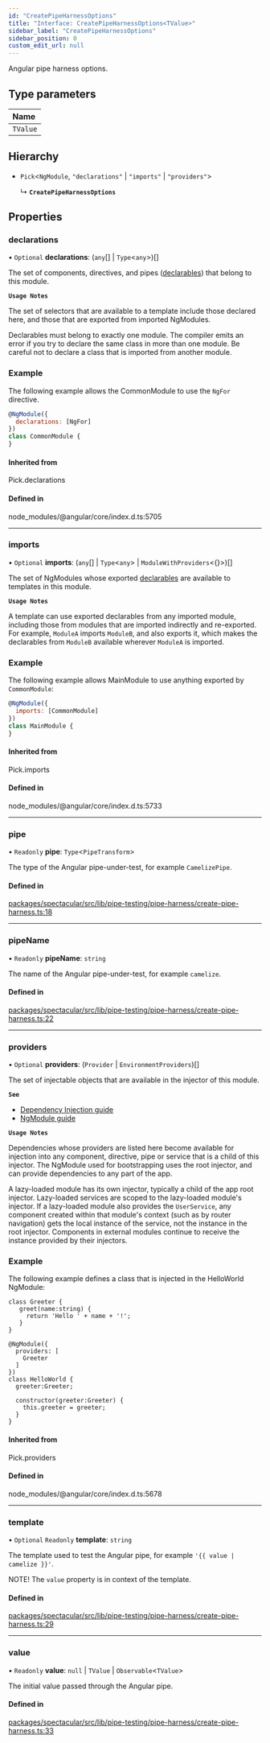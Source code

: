 ```yaml
---
id: "CreatePipeHarnessOptions"
title: "Interface: CreatePipeHarnessOptions<TValue>"
sidebar_label: "CreatePipeHarnessOptions"
sidebar_position: 0
custom_edit_url: null
---
```


Angular pipe harness options.

## Type parameters

| Name |
| :------ |
| `TValue` |

## Hierarchy

- `Pick`<`NgModule`, ``"declarations"`` \| ``"imports"`` \| ``"providers"``\>

  ↳ **`CreatePipeHarnessOptions`**

## Properties

### declarations

• `Optional` **declarations**: (`any`[] \| `Type`<`any`\>)[]

The set of components, directives, and pipes ([declarables](guide/glossary#declarable))
that belong to this module.

**`Usage Notes`**

The set of selectors that are available to a template include those declared here, and
those that are exported from imported NgModules.

Declarables must belong to exactly one module.
The compiler emits an error if you try to declare the same class in more than one module.
Be careful not to declare a class that is imported from another module.

### Example

The following example allows the CommonModule to use the `NgFor`
directive.

```javascript
@NgModule({
  declarations: [NgFor]
})
class CommonModule {
}
```

#### Inherited from

Pick.declarations

#### Defined in

node_modules/@angular/core/index.d.ts:5705

___

### imports

• `Optional` **imports**: (`any`[] \| `Type`<`any`\> \| `ModuleWithProviders`<{}\>)[]

The set of NgModules whose exported [declarables](guide/glossary#declarable)
are available to templates in this module.

**`Usage Notes`**

A template can use exported declarables from any
imported module, including those from modules that are imported indirectly
and re-exported.
For example, `ModuleA` imports `ModuleB`, and also exports
it, which makes the declarables from `ModuleB` available
wherever `ModuleA` is imported.

### Example

The following example allows MainModule to use anything exported by
`CommonModule`:

```javascript
@NgModule({
  imports: [CommonModule]
})
class MainModule {
}
```

#### Inherited from

Pick.imports

#### Defined in

node_modules/@angular/core/index.d.ts:5733

___

### pipe

• `Readonly` **pipe**: `Type`<`PipeTransform`\>

The type of the Angular pipe-under-test, for example `CamelizePipe`.

#### Defined in

[packages/spectacular/src/lib/pipe-testing/pipe-harness/create-pipe-harness.ts:18](https://github.com/ngworker/ngworker/blob/b782ad5/packages/spectacular/src/lib/pipe-testing/pipe-harness/create-pipe-harness.ts#L18)

___

### pipeName

• `Readonly` **pipeName**: `string`

The name of the Angular pipe-under-test, for example `camelize`.

#### Defined in

[packages/spectacular/src/lib/pipe-testing/pipe-harness/create-pipe-harness.ts:22](https://github.com/ngworker/ngworker/blob/b782ad5/packages/spectacular/src/lib/pipe-testing/pipe-harness/create-pipe-harness.ts#L22)

___

### providers

• `Optional` **providers**: (`Provider` \| `EnvironmentProviders`)[]

The set of injectable objects that are available in the injector
of this module.

**`See`**

 - [Dependency Injection guide](guide/dependency-injection)
 - [NgModule guide](guide/providers)

**`Usage Notes`**

Dependencies whose providers are listed here become available for injection
into any component, directive, pipe or service that is a child of this injector.
The NgModule used for bootstrapping uses the root injector, and can provide dependencies
to any part of the app.

A lazy-loaded module has its own injector, typically a child of the app root injector.
Lazy-loaded services are scoped to the lazy-loaded module's injector.
If a lazy-loaded module also provides the `UserService`, any component created
within that module's context (such as by router navigation) gets the local instance
of the service, not the instance in the root injector.
Components in external modules continue to receive the instance provided by their injectors.

### Example

The following example defines a class that is injected in
the HelloWorld NgModule:

```
class Greeter {
   greet(name:string) {
     return 'Hello ' + name + '!';
   }
}

@NgModule({
  providers: [
    Greeter
  ]
})
class HelloWorld {
  greeter:Greeter;

  constructor(greeter:Greeter) {
    this.greeter = greeter;
  }
}
```

#### Inherited from

Pick.providers

#### Defined in

node_modules/@angular/core/index.d.ts:5678

___

### template

• `Optional` `Readonly` **template**: `string`

The template used to test the Angular pipe, for example
`'{{ value | camelize }}'`.

NOTE! The `value` property is in context of the template.

#### Defined in

[packages/spectacular/src/lib/pipe-testing/pipe-harness/create-pipe-harness.ts:29](https://github.com/ngworker/ngworker/blob/b782ad5/packages/spectacular/src/lib/pipe-testing/pipe-harness/create-pipe-harness.ts#L29)

___

### value

• `Readonly` **value**: ``null`` \| `TValue` \| `Observable`<`TValue`\>

The initial value passed through the Angular pipe.

#### Defined in

[packages/spectacular/src/lib/pipe-testing/pipe-harness/create-pipe-harness.ts:33](https://github.com/ngworker/ngworker/blob/b782ad5/packages/spectacular/src/lib/pipe-testing/pipe-harness/create-pipe-harness.ts#L33)
